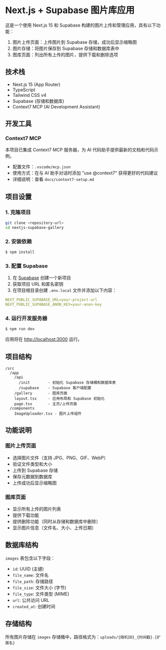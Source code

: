 # Next.js + Supabase 图片库应用

这是一个使用 Next.js 15 和 Supabase 构建的图片上传和管理应用，具有以下功能：

1. 图片上传页面：上传图片到 Supabase 存储，成功后显示缩略图
2. 图片存储：将图片保存到 Supabase 存储和数据库表中
3. 图库页面：列出所有上传的图片，提供下载和删除选项

## 技术栈

- Next.js 15 (App Router)
- TypeScript
- Tailwind CSS v4
- Supabase (存储和数据库)
- Context7 MCP (AI Development Assistant)

## 开发工具

### Context7 MCP

本项目已集成 Context7 MCP 服务器，为 AI 代码助手提供最新的文档和代码示例。

- 配置文件：`.vscode/mcp.json`
- 使用方式：在与 AI 助手对话时添加 "use @context7" 获得更好的代码建议
- 详细说明：查看 `docs/context7-setup.md`

## 项目设置

### 1. 克隆项目

```bash
git clone <repository-url>
cd nextjs-supabase-gallery
```

### 2. 安装依赖

```bash
$ npm install
```

### 3. 配置 Supabase

1. 在 [Supabase](https://supabase.com) 创建一个新项目
2. 获取项目 URL 和匿名密钥
3. 在项目根目录创建 `.env.local` 文件并添加以下内容：

```yml
NEXT_PUBLIC_SUPABASE_URL=your-project-url
NEXT_PUBLIC_SUPABASE_ANON_KEY=your-anon-key
```

### 4. 运行开发服务器

```bash
$ npm run dev
```

应用将在 [http://localhost:3000](http://localhost:3000) 运行。

## 项目结构

```
/src
  /app
    /api
      /init        - 初始化 Supabase 存储桶和数据库表
      /supabase    - Supabase 客户端配置
    /gallery       - 图库页面
    layout.tsx     - 应用布局和 Supabase 初始化
    page.tsx       - 主页/上传页面
  /components
    ImageUploader.tsx - 图片上传组件
```

## 功能说明

### 图片上传页面

- 选择图片文件（支持 JPG、PNG、GIF、WebP）
- 验证文件类型和大小
- 上传到 Supabase 存储
- 保存元数据到数据库
- 上传成功后显示缩略图

### 图库页面

- 显示所有上传的图片列表
- 提供下载功能
- 提供删除功能（同时从存储和数据库中删除）
- 显示图片信息（文件名、大小、上传日期）

## 数据库结构

`images` 表包含以下字段：

- `id`: UUID (主键)
- `file_name`: 文件名
- `file_path`: 存储路径
- `file_size`: 文件大小 (字节)
- `file_type`: 文件类型 (MIME)
- `url`: 公共访问 URL
- `created_at`: 创建时间

## 存储结构

所有图片存储在 `images` 存储桶中，路径格式为：`uploads/{随机ID}_{时间戳}.{扩展名}`
